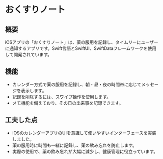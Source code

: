 # おくすりノート

## 概要
iOSアプリの「おくすりノート」は、薬の服用を記録し、タイムリーにユーザーに通知するアプリです。Swift言語とSwiftUI、SwiftDataフレームワークを使用して開発されています。

## 機能
- カレンダー方式で薬の服用を記録し、朝・昼・夜の時間帯に応じてメッセージを表示します。
- 記録を削除するには、スワイプ操作を使用します。
- メモ機能を備えており、その日の出来事を記録できます。

## 工夫した点
- iOSのカレンダーアプリのUIを意識して使いやすいインターフェースを実装しました。
- 薬の服用時に時間も一緒に記録し、薬の飲み忘れを防止します。
- 実際の使用で、薬の飲み忘れが大幅に減少し、健康管理に役立っています。

